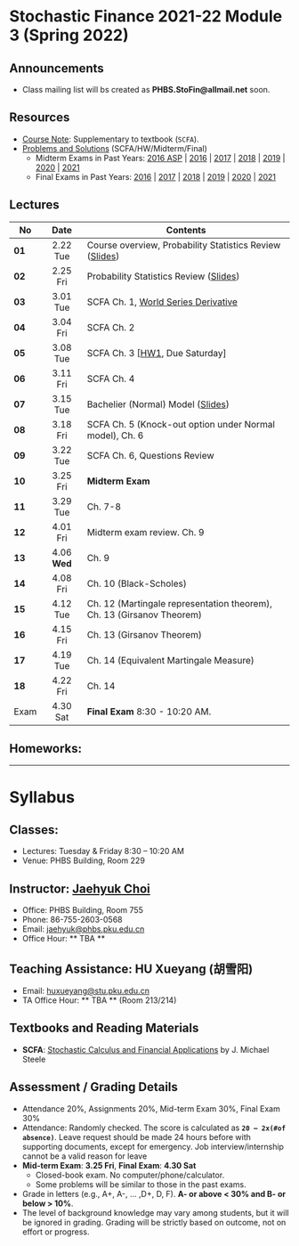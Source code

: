 # Stochastic Finance 2021-22 Module 3 (Spring 2022)

## Announcements
* Class mailing list will bs created as __PHBS.StoFin@allmail.net__ soon.

## Resources
* [Course Note](files/SCFA_Notes.pdf): Supplementary to textbook (`SCFA`).
* [Problems and Solutions](files/SF_Problems.pdf) (SCFA/HW/Midterm/Final)
  * Midterm Exams in Past Years: [2016 ASP](files/ASP2016_Midterm.pdf) | [2016](files/SF2016_Midterm.pdf) | [2017](files/SF2017_Midterm.pdf) | [2018](files/SF2018_Midterm.pdf) | [2019](files/SF2019_Midterm.pdf) | [2020](files/SF2020_Midterm.pdf) | [2021](files/SF2021_Midterm.pdf) 
  * Final Exams in Past Years: [2016](files/SF2016_Final.pdf) | [2017](files/SF2017_Final.pdf) |
[2018](files/SF2018_Final.pdf) | [2019](files/SF2019_Final.pdf) | [2020](files/SF2020_Final.pdf) | [2021](files/SF2021_Final.pdf) 

## Lectures
No | Date | Contents
--- | :---: | ---
__01__ | 2.22 Tue | Course overview, Probability Statistics Review ([Slides](files/Prob_Stat_Review.pdf))
__02__ | 2.25 Fri | Probability Statistics Review ([Slides](files/Prob_Stat_Review.pdf))
__03__ | 3.01 Tue | SCFA Ch. 1, [World Series Derivative](files/World_Series.pdf)
__04__ | 3.04 Fri | SCFA Ch. 2
__05__ | 3.08 Tue | SCFA Ch. 3 [[HW1](files/SF2021_HW_Solution.pdf), Due Saturday]
__06__ | 3.11 Fri | SCFA Ch. 4 
__07__ | 3.15 Tue | Bachelier (Normal) Model ([Slides](files/Normal_Model.pdf))
__08__ | 3.18 Fri | SCFA Ch. 5 (Knock-out option under Normal model), Ch. 6
__09__ | 3.22 Tue | SCFA Ch. 6, Questions Review
__10__ | 3.25 Fri | __Midterm Exam__
__11__ | 3.29 Tue | Ch. 7-8
__12__ | 4.01 Fri | Midterm exam review. Ch. 9
__13__ | 4.06 __Wed__ | Ch. 9
__14__ | 4.08 Fri | Ch. 10 (Black-Scholes)
__15__ | 4.12 Tue | Ch. 12 (Martingale representation theorem), Ch. 13 (Girsanov Theorem)
__16__ | 4.15 Fri | Ch. 13 (Girsanov Theorem)
__17__ | 4.19 Tue | Ch. 14 (Equivalent Martingale Measure)
__18__ | 4.22 Fri | Ch. 14
Exam | 4.30 Sat | __Final Exam__ 8:30 - 10:20 AM. 

## Homeworks: 
<!--
### __Set 1__: __SCFA__ Exercise Problem 1.1 and 1.3 [Due by 3.05 Tues. Submit in class]: [Solution](files/SF2018_HW_Solution.pdf)
### __Set 2__: [HW 2](files/SF2018_HW_Solution.pdf) [Due by 3.16 Tues. Submit in class]
### __Set 3__: __SCFA__ Exercise 6.1, 6.2. [2017 Final Exam](files/SF2017_Final.pdf) Problem 4 (Interest rate and bond price SDE) and one more question: [Solution](files/SF2018_HW_Solution.pdf)
-->

***
# Syllabus

## Classes:
* Lectures: Tuesday & Friday 8:30 – 10:20 AM
* Venue: PHBS Building, Room 229

## Instructor: [Jaehyuk Choi](http://www.jaehyukchoi.net/phbs_en)
* Office: PHBS Building, Room 755
* Phone: 86-755-2603-0568
* Email: jaehyuk@phbs.pku.edu.cn
* Office Hour: ** TBA **

## Teaching Assistance: HU Xueyang (胡雪阳)
* Email: huxueyang@stu.pku.edu.cn
* TA Office Hour: ** TBA **  (Room 213/214)

## Textbooks and Reading Materials
* __SCFA__: [Stochastic Calculus and Financial Applications](http://www-stat.wharton.upenn.edu/~steele/StochasticCalculus.html) by J. Michael Steele

## Assessment / Grading Details
* Attendance 20%, Assignments 20%, Mid-term Exam 30%, Final Exam 30%
* Attendance: Randomly checked. The score is calculated as __`20 – 2x(#of absence)`__. Leave request should be made 24 hours before with supporting documents, except for emergency. Job interview/internship cannot be a valid reason for leave
* __Mid-term Exam__: __3.25 Fri__, __Final Exam__: __4.30 Sat__
  * Closed-book exam. No computer/phone/calculator. <!--  with one A4 page cheat sheet -->
  * Some problems will be similar to those in the past exams.
* Grade in letters (e.g., A+, A-, ... ,D+, D, F). __A- or above < 30% and B- or below > 10%__.
* The level of background knowledge may vary among students, but it will be ignored in grading. Grading will be strictly based on outcome, not on effort or progress.

